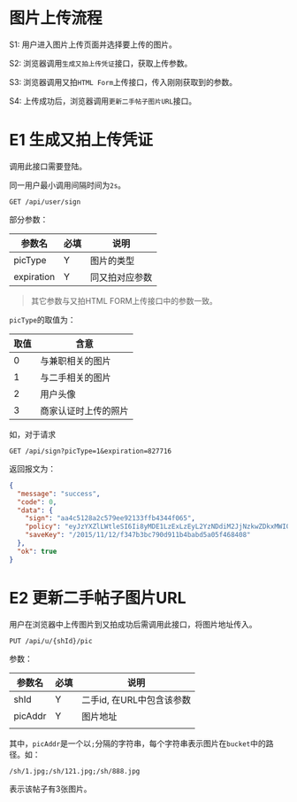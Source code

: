 # 图片上传流程

S1: 用户进入图片上传页面并选择要上传的图片。

S2: 浏览器调用`生成又拍上传凭证`接口，获取上传参数。

S3: 浏览器调用又拍`HTML Form`上传接口，传入刚刚获取到的参数。

S4: 上传成功后，浏览器调用`更新二手帖子图片URL`接口。

# E1 生成又拍上传凭证

调用此接口需要登陆。

同一用户最小调用间隔时间为`2s`。

``` 
GET /api/user/sign
```

部分参数：

| 参数名        | 必填   | 说明      |
| ---------- | ---- | ------- |
| picType    | Y    | 图片的类型   |
| expiration | Y    | 同又拍对应参数 |

> 其它参数与又拍HTML FORM上传接口中的参数一致。

`picType`的取值为：

| 取值   | 含意         |
| ---- | ---------- |
| 0    | 与兼职相关的图片   |
| 1    | 与二手相关的图片   |
| 2    | 用户头像       |
| 3    | 商家认证时上传的照片 |

如，对于请求

``` 
GET /api/sign?picType=1&expiration=827716
```

返回报文为：

``` json
{
  "message": "success",
  "code": 0,
  "data": {
    "sign": "aa4c5128a2c579ee92133ffb4344f065",
    "policy": "eyJzYXZlLWtleSI6Ii8yMDE1LzExLzEyL2YzNDdiM2JjNzkwZDkxMWI0YmFiZDVhMDVmNDY4NDA4IiwiYnVja2V0IjoidGFvbGlqaWUtcGljIiwiZXhwaXJhdGlvbiI6ODI3NzE2fQ==",
    "saveKey": "/2015/11/12/f347b3bc790d911b4babd5a05f468408"
  },
  "ok": true
}
```



# E2 更新二手帖子图片URL

用户在浏览器中上传图片到又拍成功后需调用此接口，将图片地址传入。

``` 
PUT /api/u/{shId}/pic
```

参数：

| 参数名     | 必填   | 说明               |
| ------- | ---- | ---------------- |
| shId    | Y    | 二手id, 在URL中包含该参数 |
| picAddr | Y    | 图片地址             |
|         |      |                  |

其中，`picAddr`是一个以`;`分隔的字符串，每个字符串表示图片在`bucket`中的路径。如：

``` 
/sh/1.jpg;/sh/121.jpg;/sh/888.jpg
```

表示该帖子有3张图片。
